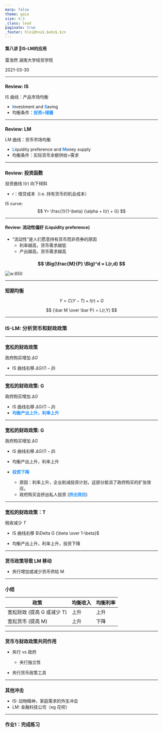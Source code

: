 ```yaml
---
marp: false
theme: gaia
size: 4:3
_class: lead
paginate: true
_footer: hlei@hnu$.$edu$.$cn
---
```


<style>
img[alt~="c"] {
  display: block;
  margin: 0 auto;
}


h2 { 
  font-size: 110%; 
}

strong { 
  color: rgb(30,144,255)	
}
</style>

#### 第八讲 IS-LM的应用

雷浩然 湖南大学经贸学院

2021-03-30

---

## Review: IS
IS 曲线：产品市场均衡
- **I**nvestment and **S**aving 
- 均衡条件：**投资=储蓄**

---

## Review: LM

LM 曲线：货币市场均衡
- **L**iquidity preference and **M**oney supply 
- 均衡条件：实际货币余额供给=需求


--- 
## Review: 投资函数

投资曲线 I(r) 向下倾斜
- $r$：借贷成本（i.e. 持有货币的机会成本）

IS curve:
$$
Y= \frac{1}{1-\beta} (\alpha + I(r) + G)
$$

---

#### Review: 流动性偏好 (Liquidity preference)

- “流动性”是人们愿意持有货币而非债券的原因
  - 利率越高，货币需求越低
  - 产出越高，货币需求越高

$$
\Big(\frac{M}{P} \Big)^d = L(r,d) 
$$
---

![w:850](IMG_0717.jpg)


---

## 短期均衡

$$
Y = C(Y-T) + I(r) + G
$$

$$
{\bar M \over \bar P} = L(r,Y)
$$

---

<!-- _class: lead  invert -->

### IS-LM: 分析货币和财政政策

---

## 宽松的财政政策 

政府购买增加 $\Delta G$

- IS 曲线右移 $\Delta G /(1-\beta)$

---


## 宽松的财政政策: G 

政府购买增加 $\Delta G$

- IS 曲线右移 $\Delta G /(1-\beta)$
- **均衡产出上升，利率上升**


---


## 宽松的财政政策: G 

政府购买增加 $\Delta G$

- IS 曲线右移 $\Delta G /(1-\beta)$
- 均衡产出上升，利率上升
- **投资下降**

  - 原因：利率上升，企业削减投资计划，这部分抵消了政府购买的扩张效应。
  - 政府购买会挤出私人投资 (**挤出效应**)

---
## 宽松的财政政策：T 

税收减少 $T$
- IS 曲线右移 $\Delta G {\beta \over 1-\beta}$

- 均衡产出上升，利率上升，投资下降

---

## 货币政策导致 LM 移动

- 央行增加或减少货币供给 M

---


## 小结

| 政策                       | 均衡收入 | 均衡利率 |
| -------------------------- | -------- | -------- |
| 宽松财政 (提高 G 或减少 T) | 上升     | 上升     |
| 宽松货币 (提高 M)          | 上升     | 下降     |

---

## 货币与财政政策共同作用

- 央行 vs 政府
  - 央行独立性

- 央行货币政策工具


---


## 其他冲击

- IS: 动物精神，家庭需求的外生冲击
- LM: 金融科技公司（eg 花呗）


---


## 作业1：完成练习
